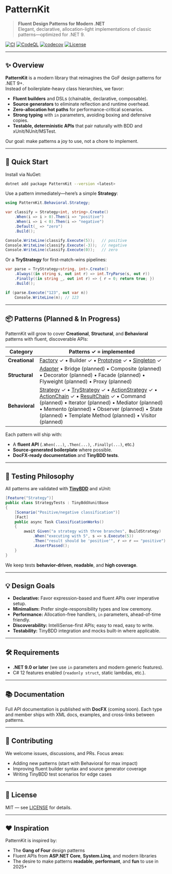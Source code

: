 # PatternKit

> **Fluent Design Patterns for Modern .NET**  
> Elegant, declarative, allocation-light implementations of classic patterns—optimized for .NET 9.


[![CI](https://github.com/JerrettDavis/PatternKit/actions/workflows/ci.yml/badge.svg)](https://github.com/JerrettDavis/PatternKit/actions/workflows/ci.yml)
[![CodeQL](https://github.com/JerrettDavis/PatternKit/actions/workflows/codeql-analysis.yml/badge.svg)](https://github.com/JerrettDavis/PatternKit/security/code-scanning)
[![codecov](https://codecov.io/gh/JerrettDavis/PatternKit/graph/badge.svg?token=I0LO3HLUTP)](https://codecov.io/gh/JerrettDavis/PatternKit)
[![License](https://img.shields.io/badge/license-MIT-green.svg?style=flat-square)](LICENSE)

---

## ✨ Overview

**PatternKit** is a modern library that reimagines the GoF design patterns for .NET 9+.  
Instead of boilerplate-heavy class hierarchies, we favor:

- **Fluent builders** and DSLs (chainable, declarative, composable).
- **Source generators** to eliminate reflection and runtime overhead.
- **Zero-allocation hot paths** for performance-critical scenarios.
- **Strong typing** with `in` parameters, avoiding boxing and defensive copies.
- **Testable, deterministic APIs** that pair naturally with BDD and xUnit/NUnit/MSTest.

Our goal: make patterns a joy to use, not a chore to implement.

---

## 🚀 Quick Start

Install via NuGet:

```bash
dotnet add package PatternKit --version <latest>
```

Use a pattern immediately—here’s a simple **Strategy**:

```csharp
using PatternKit.Behavioral.Strategy;

var classify = Strategy<int, string>.Create()
    .When(i => i > 0).Then(i => "positive")
    .When(i => i < 0).Then(i => "negative")
    .Default(_ => "zero")
    .Build();

Console.WriteLine(classify.Execute(5));   // positive
Console.WriteLine(classify.Execute(-3));  // negative
Console.WriteLine(classify.Execute(0));   // zero
```

Or a **TryStrategy** for first-match-wins pipelines:

```csharp
var parse = TryStrategy<string, int>.Create()
    .Always((in string s, out int r) => int.TryParse(s, out r))
    .Finally((in string _, out int r) => { r = 0; return true; })
    .Build();

if (parse.Execute("123", out var n))
    Console.WriteLine(n); // 123
```

---

## 📦 Patterns (Planned & In Progress)

PatternKit will grow to cover **Creational**, **Structural**, and **Behavioral** patterns with fluent, discoverable APIs:

| Category       | Patterns ✓ = implemented                                                                                                                                                                                                                                                                                                                                                                                                                                                                                             |
| -------------- |----------------------------------------------------------------------------------------------------------------------------------------------------------------------------------------------------------------------------------------------------------------------------------------------------------------------------------------------------------------------------------------------------------------------------------------------------------------------------------------------------------------------|
| **Creational** | [Factory](docs/patterns/creational/factory/factory.md) ✓ • Builder ✓ • [Prototype](docs/patterns/creational/prototype/prototype.md) ✓ • [Singleton](docs/patterns/creational/singleton/singleton.md) ✓                                                                                                                                                                                                                                                                                                               |
| **Structural** | [Adapter](docs/patterns/structural/adapter/fluent-adapter.md) • Bridge (planned) • Composite (planned) • Decorator (planned) • Facade (planned) • Flyweight (planned) • Proxy (planned)                                                                                                                                                                                                                                                                                                                              |
| **Behavioral** | [Strategy](docs/patterns/behavioral/strategy/strategy.md) ✓ • [TryStrategy](docs/patterns/behavioral/strategy/trystrategy.md) ✓ • [ActionStrategy](docs/patterns/behavioral/strategy/actionstrategy.md) ✓ • [ActionChain](docs/patterns/behavioral/chain/actionchain.md) ✓ • [ResultChain](docs/patterns/behavioral/chain/resultchain.md) ✓ • Command (planned) • Iterator (planned) • Mediator (planned) • Memento (planned) • Observer (planned) • State (planned) • Template Method (planned) • Visitor (planned) |

Each pattern will ship with:

* A **fluent API** (`.When(...)`, `.Then(...)`, `.Finally(...)`, etc.)
* **Source-generated boilerplate** where possible.
* **DocFX-ready documentation** and **TinyBDD tests**.

---

## 🧪 Testing Philosophy

All patterns are validated with **[TinyBDD](https://github.com/jerrettdavis/TinyBdd)** and xUnit:

```csharp
[Feature("Strategy")]
public class StrategyTests : TinyBddXunitBase
{
    [Scenario("Positive/negative classification")]
    [Fact]
    public async Task ClassificationWorks()
    {
        await Given("a strategy with three branches", BuildStrategy)
            .When("executing with 5", s => s.Execute(5))
            .Then("result should be 'positive'", r => r == "positive")
            .AssertPassed();
    }
}
```

We keep tests **behavior-driven**, **readable**, and **high coverage**.

---


## 💡 Design Goals

* **Declarative:** Favor expression-based and fluent APIs over imperative setup.
* **Minimalism:** Prefer single-responsibility types and low ceremony.
* **Performance:** Allocation-free handlers, `in` parameters, ahead-of-time friendly.
* **Discoverability:** IntelliSense-first APIs; easy to read, easy to write.
* **Testability:** TinyBDD integration and mocks built-in where applicable.

---

## 🛠 Requirements

* **.NET 9.0 or later** (we use `in` parameters and modern generic features).
* C# 12 features enabled (`readonly struct`, static lambdas, etc.).

---

## 📚 Documentation

Full API documentation is published with **DocFX** (coming soon).
Each type and member ships with XML docs, examples, and cross-links between patterns.

---

## 🤝 Contributing

We welcome issues, discussions, and PRs.
Focus areas:

* Adding new patterns (start with Behavioral for max impact)
* Improving fluent builder syntax and source generator coverage
* Writing TinyBDD test scenarios for edge cases

---

## 📄 License

MIT — see [LICENSE](LICENSE) for details.

---

## ❤️ Inspiration

PatternKit is inspired by:

* The **Gang of Four** design patterns
* Fluent APIs from **ASP.NET Core**, **System.Linq**, and modern libraries
* The desire to make patterns **readable**, **performant**, and **fun** to use in 2025+
